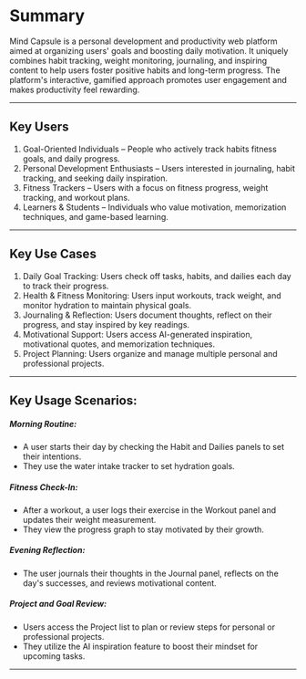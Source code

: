 # Summary
Mind Capsule is a personal development and productivity web platform aimed at organizing users' goals and boosting daily motivation. It uniquely combines habit tracking, weight monitoring, journaling, and inspiring content to help users foster positive habits and long-term progress. The platform's interactive, gamified approach promotes user engagement and makes productivity feel rewarding.

---

## Key Users
1. Goal-Oriented Individuals – People who actively track habits fitness goals, and daily progress.
2. Personal Development Enthusiasts – Users interested in journaling, habit tracking, and seeking daily inspiration.
3. Fitness Trackers – Users with a focus on fitness progress, weight tracking, and workout plans.
4. Learners & Students – Individuals who value motivation, memorization techniques, and game-based learning.

---

## Key Use Cases
1. Daily Goal Tracking: Users check off tasks, habits, and dailies each day to track their progress.
2. Health & Fitness Monitoring: Users input workouts, track weight, and monitor hydration to maintain physical goals.
3. Journaling & Reflection: Users document thoughts, reflect on their progress, and stay inspired by key readings.
4. Motivational Support: Users access AI-generated inspiration, motivational quotes, and memorization techniques.
5. Project Planning: Users organize and manage multiple personal and professional projects.

---

## Key Usage Scenarios:
##### Morning Routine:
- A user starts their day by checking the Habit and Dailies panels to set their intentions.
- They use the water intake tracker to set hydration goals.

##### Fitness Check-In:
- After a workout, a user logs their exercise in the Workout panel and updates their weight measurement.
- They view the progress graph to stay motivated by their growth.

##### Evening Reflection:
- The user journals their thoughts in the Journal panel, reflects on the day's successes, and reviews motivational content.

##### Project and Goal Review:
- Users access the Project list to plan or review steps for personal or professional projects.
- They utilize the AI inspiration feature to boost their mindset for upcoming tasks.

---

